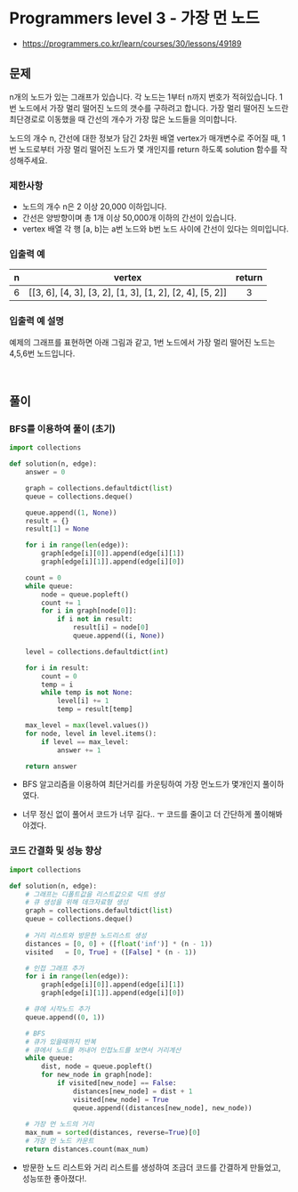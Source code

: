 # Programmers level 3 - 가장 먼 노드

- https://programmers.co.kr/learn/courses/30/lessons/49189

## 문제

n개의 노드가 있는 그래프가 있습니다. 각 노드는 1부터 n까지 번호가 적혀있습니다. 1번 노드에서 가장 멀리 떨어진 노드의 갯수를 구하려고 합니다. 가장 멀리 떨어진 노드란 최단경로로 이동했을 때 간선의 개수가 가장 많은 노드들을 의미합니다.

노드의 개수 n, 간선에 대한 정보가 담긴 2차원 배열 vertex가 매개변수로 주어질 때, 1번 노드로부터 가장 멀리 떨어진 노드가 몇 개인지를 return 하도록 solution 함수를 작성해주세요.

### 제한사항
- 노드의 개수 n은 2 이상 20,000 이하입니다.
- 간선은 양방향이며 총 1개 이상 50,000개 이하의 간선이 있습니다.
- vertex 배열 각 행 [a, b]는 a번 노드와 b번 노드 사이에 간선이 있다는 의미입니다.

### 입출력 예

|n|vertex|return|
|:---:|:-------:|:---:|
|6|[[3, 6], [4, 3], [3, 2], [1, 3], [1, 2], [2, 4], [5, 2]]|3|
		
### 입출력 예 설명
예제의 그래프를 표현하면 아래 그림과 같고, 1번 노드에서 가장 멀리 떨어진 노드는 4,5,6번 노드입니다.

<br>

## 풀이

### BFS를 이용하여 풀이 (초기)

```python
import collections

def solution(n, edge):
    answer = 0

    graph = collections.defaultdict(list)
    queue = collections.deque()

    queue.append((1, None))
    result = {}
    result[1] = None

    for i in range(len(edge)):
        graph[edge[i][0]].append(edge[i][1])
        graph[edge[i][1]].append(edge[i][0])

    count = 0
    while queue:
        node = queue.popleft()
        count += 1
        for i in graph[node[0]]:
            if i not in result:
                result[i] = node[0]
                queue.append((i, None))

    level = collections.defaultdict(int)

    for i in result:
        count = 0
        temp = i
        while temp is not None:
            level[i] += 1
            temp = result[temp]

    max_level = max(level.values())
    for node, level in level.items():
        if level == max_level:
            answer += 1

    return answer
```

- BFS 알고리즘을 이용하여 최단거리를 카운팅하여 가장 먼노드가 몇개인지 풀이하였다.

- 너무 정신 없이 풀어서 코드가 너무 길다.. ㅜ 코드를 줄이고 더 간단하게 풀이해봐야겠다.

### 코드 간결화 및 성능 향상

```python
import collections

def solution(n, edge):
    # 그래프는 디폴트값을 리스트값으로 딕트 생성
    # 큐 생성을 위해 데크자료형 생성
    graph = collections.defaultdict(list)
    queue = collections.deque()
    
    # 거리 리스트와 방문한 노드리스트 생성
    distances = [0, 0] + ([float('inf')] * (n - 1))
    visited   = [0, True] + ([False] * (n - 1))

    # 인접 그래프 추가
    for i in range(len(edge)):
        graph[edge[i][0]].append(edge[i][1])
        graph[edge[i][1]].append(edge[i][0])

    # 큐에 시작노드 추가
    queue.append((0, 1))

    # BFS
    # 큐가 있을때까지 반복
    # 큐에서 노드를 꺼내어 인접노드를 보면서 거리계산
    while queue:
        dist, node = queue.popleft()
        for new_node in graph[node]:
            if visited[new_node] == False:
                distances[new_node] = dist + 1
                visited[new_node] = True
                queue.append((distances[new_node], new_node))
        
    # 가장 먼 노드의 거리 
    max_num = sorted(distances, reverse=True)[0]
    # 가장 먼 노드 카운트
    return distances.count(max_num)
```

- 방문한 노드 리스트와 거리 리스트를 생성하여 조금더 코드를 간결하게 만들었고, 성능또한 좋아졌다!.


